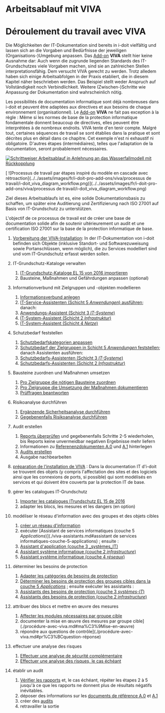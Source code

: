 <!-- TRANSLATED by md-translate -->
# Arbeitsablauf mit VIVA

# Déroulement du travail avec VIVA

Die Möglichkeiten der IT-Dokumentation sind bereits in i-doit vielfältig und lassen sich an die Vorgaben und Bedürfnisse der jeweiligen (Organisations-)Umgebung anpassen. Das [Add-on](../index.md) **VIVA** stellt hier keine Ausnahme dar: Auch wenn die zugrunde liegenden Standards des IT-Grundschutzes viele Vorgaben machen, sind sie an zahlreichen Stellen interpretationsfähig. Dem versucht VIVA gerecht zu werden. Trotz alledem haben sich einige Arbeitsabfolgen in der Praxis etabliert, die in diesem Kapitel näher beschrieben werden. Das Beispiel stellt weder Anspruch auf Vollständigkeit noch Verbindlichkeit. Weitere (Zwischen-)Schritte wie Anpassung der Dokumentation sind wahrscheinlich nötig.

Les possibilités de documentation informatique sont déjà nombreuses dans i-doit et peuvent être adaptées aux directives et aux besoins de chaque environnement (organisationnel). Le [Add-on](../index.md) **VIVA** ne fait pas exception à la règle : Même si les normes de base de la protection informatique fondamentale donnent beaucoup de directives, elles peuvent être interprétées à de nombreux endroits. VIVA tente d'en tenir compte. Malgré tout, certaines séquences de travail se sont établies dans la pratique et sont décrites plus en détail dans ce chapitre. Cet exemple n'est ni exhaustif ni obligatoire. D'autres étapes (intermédiaires), telles que l'adaptation de la documentation, seront probablement nécessaires.

[![Schrittweiser Arbeitsablauf in Anlehnung an das Wasserfallmodell mit Rückkopplung](../../assets/images/de/i-doit-pro-add-ons/viva/arbeitsablauf/i-doit_viva_diagram_workflow.png)](../../assets/images/de/i-doit-pro-add-ons/viva/arbeitsablauf/i-doit_viva_diagram_workflow.png)

[ ![Processus de travail par étapes inspiré du modèle en cascade avec rétroaction](../../assets/images/fr/i-doit-pro-add-ons/viva/processus de travail/i-doit_viva_diagram_workflow.png)](../../assets/images/fr/i-doit-pro-add-ons/viva/processus de travail/i-doit_viva_diagram_workflow.png)

Ziel dieses Arbeitsablaufs ist es, eine solide Dokumentationsbasis zu schaffen, um später eine Auditierung und Zertifizierung nach ISO 27001 auf Basis von IT-Grundschutz zu unterstützen.

L'objectif de ce processus de travail est de créer une base de documentation solide afin de soutenir ultérieurement un audit et une certification ISO 27001 sur la base de la protection informatique de base.

1. [Vorbereitung der VIVA-Installation](./vorbereitung-der-viva-installation.md): In der IT-Dokumentation von i-doit befinden sich Objekte (inklusive Standort- und Softwarezuweisung sowie Portanschlüssen, wenn möglich), die zu Services modelliert sind und vom IT-Grundschutz erfasst werden sollen.
2. IT-Grundschutz-Kataloge verwalten
    1. [IT-Grundschutz-Kataloge EL 15 von 2016 importieren](./vorgehensweise-mit-viva.md#kataloge-importieren)
    2. Bausteine, Maßnahmen und Gefährdungen anpassen (optional)
3. Informationverbund mit Zielgruppen und -objekten modellieren
    1. [Informationsverbund anlegen](./vorgehensweise-mit-viva.md#informationsverb%C3%BCnde-modellieren)
    2. [IT-Service-Assistenten (Schicht 5 _Anwendungen_) ausführen](./viva-assistenten.md#it-service-assistent-schicht-5-anwendungen); danach:
    3. [Anwendungs-Assistent (Schicht 3 _IT-Systeme_)](./viva-assistenten.md#infrastruktur-assistent-schicht-3-it-systeme)
    4. [IT-System-Assistent (Schicht 2 _Infrastruktur_)](./viva-assistenten.md#it-system-assistent-schicht-2-infrastruktur)
    5. [IT-System-Assistent (Schicht 4 _Netze_)](./viva-assistenten.md#it-system-assistent-schicht-4-netze)
4. Schutzbedarf feststellen
    1. [Schutzbedarfskategorien anpassen](./vorgehensweise-mit-viva.md#schutzbedarfskategorien-definieren)
    2. [Schutzbedarf der Zielgruppen in Schicht 5 _Anwendungen_ feststellen](./viva-assistenten.md#it-service-assistent-schicht-5-anwendungen); danach Assistenten ausführen:
    3. [Schutzbedarfs-Assistenten (Schicht 3 _IT-Systeme_)](./viva-assistenten.md#infrastruktur-assistent-schicht-3-it-systeme)
    4. [Schutzbedarfs-Assistenten (Schicht 2 _Infrastruktur_)](./viva-assistenten.md#it-system-assistent-schicht-2-infrastruktur)
5. Bausteine zuordnen und Maßnahmen umsetzen
    1. [Pro Zielgruppe die nötigen Bausteine zuordnen](./vorgehensweise-mit-viva.md#bausteine-zuordnen)
    2. [Pro Zielgruppe die Umsetzung der Maßnahmen dokumentieren](./vorgehensweise-mit-viva.md#ma%C3%9Fnahmen-umsetzen)
    3. [Prüffragen beantworten](./vorgehensweise-mit-viva.md#pr%C3%BCffragen-beantworten)
6. Risikoanalyse durchführen
    1. [Ergänzende Sicherheitsanalyse durchführen](./vorgehensweise-mit-viva.md#erg%C3%A4nzende-sicherheitsanalyse-durchf%C3%BChren)
    2. [Gegebenenfalls Risikoanalyse durchführen](./risikoanalyse-nach-it-grundschutz.md#risikoanalyse-nach-it-grundschutz)
7. Audit erstellen
    1. [Reports überprüfen](./berichte-mit-viva.md) und gegebenenfalls Schritte 2-5 wiederholen, bis Reports keine unvermeidbar negativen Ergebnisse mehr liefern
    2. Informationen zu [Referenenzdokumenten A.0](./audits-mit-viva-unterstuetzen.md#referenzdokument-a0-it-sicherheitsrichtlinien) und [A.1](./audits-mit-viva-unterstuetzen.md#referenzdokument-a1-it-strukturanalyse) hinterlegen
    3. [Audits erstellen](./audits-mit-viva-unterstuetzen.md#audits-erstellen)
    4. Ausgabe nachbearbeiten

1. [préparation de l'installation de VIVA](./préparation-de-l'installation-de-VIVA.md) : Dans la documentation IT d'i-doit se trouvent des objets (y compris l'affectation des sites et des logiciels ainsi que les connexions de ports, si possible) qui sont modélisés en services et qui doivent être couverts par la protection IT de base.
2. gérer les catalogues IT-Grundschutz
    1. [Importer les catalogues ITrundschutz EL 15 de 2016](./procédure-avec-viva.md#importer-catalogues)
    2. adapter les blocs, les mesures et les dangers (en option)
3. modéliser le réseau d'information avec des groupes et des objets cibles
    1. [créer un réseau d'information](./procédure-avec-viva.md#modéliser-un-réseau-d'information%C3%BCnde)
    2. exécuter [Assistant de services informatiques (couche 5 _Applications_)](./viva-assistants.md#assistant de services informatiques-couche-5-applications) ; ensuite :
    3. [Assistant d'application (couche 3 _systèmes_IT)](./viva-assistants.md#assistant-infrastructure-couche-3-it-systèmes)
    4. [Assistant système informatique (couche 2 _infrastructure_)](./viva-assistants.md#assistant-système-it-couche-2-infrastructure)
    5. [Assistant système informatique (couche 4 _réseaux_)](./viva-assistants.md#it-system-assistent-schicht-4-netze)
4. déterminer les besoins de protection
    1. [Adapter les catégories de besoins de protection](./procédure-avec-viva.md#définir-catégories-de-besoins-de-protection)
    2. [Déterminer les besoins de protection des groupes cibles dans la couche 5 _Applications_](./viva-assistants.md#it-service-assistant-couche-5-applications) ; ensuite exécuter les assistants :
    3. [Assistants des besoins de protection (couche 3 _systèmes-IT_)](./viva-assistants.md#assistant-infrastructure-couche-3-it-systèmes)
    4. [Assistants des besoins de protection (couche 2 _infrastructure_)](./viva-assistenten.md#it-system-assistent-schicht-2-infrastruktur)
5. attribuer des blocs et mettre en œuvre des mesures
    1. [Affecter les modules nécessaires par groupe cible](./procédure-avec-viva.md#affecter-des-briques)
    2. documenter la mise en œuvre des mesures par groupe cible](./procédure-avec-viva.md#ma%C3%9Mise-en-œuvre)
    3. répondre aux questions de contrôle](./procédure-avec-viva.md#pr%C3%BCquestion-réponse)
6. effectuer une analyse des risques
    1. [Effectuer une analyse de sécurité complémentaire](./procédure-avec-viva.md#erg%C3%A4nnzende-sicherheitsanalyse-durchf%C3%BChren)
    2. [Effectuer une analyse des risques, le cas échéant](./analyse-des-risques-selon-it-fondamental.md#analyse-des-risques-selon-it-fondamental)
7. établir un audit
    1. [Vérifier les rapports](./rapports-avec-viva.md) et, le cas échéant, répéter les étapes 2 à 5 jusqu'à ce que les rapports ne donnent plus de résultats négatifs inévitables.
    2. déposer des informations sur les [documents de référence A.0](./audits-avec-viva-support.md#document-de-référence-a0-it-directives-sécurité) et [A.1](./audits-avec-viva-support.md#document-de-référence-a1-it-analyse-structure)
    3. créer des [audits](./audits-avec-viva-support.md#créer-des-audits)
    4. retravailler la sortie
